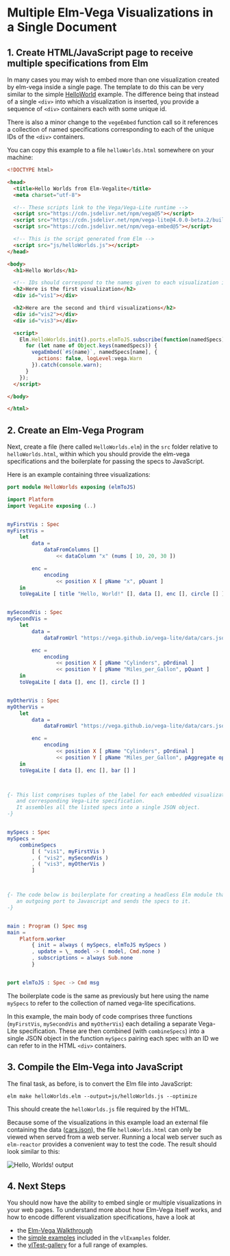 # Multiple Elm-Vega Visualizations in a Single Document

## 1. Create HTML/JavaScript page to receive multiple specifications from Elm

In many cases you may wish to embed more than one visualization created by elm-vega inside a single page.
The template to do this can be very similar to the simple [HelloWorld](../helloWorld/README.md) example.
The difference being that instead of a single `<div>` into which a visualization is inserted, you provide a sequence of `<div>` containers each with some unique id.

There is also a minor change to the `vegeEmbed` function call so it references a collection of named specifications corresponding to each of the unique IDs of the `<div>` containers.

You can copy this example to a file `helloWorlds.html` somewhere on your machine:

```html
<!DOCTYPE html>

<head>
  <title>Hello Worlds from Elm-Vegalite</title>
  <meta charset="utf-8">

  <!-- These scripts link to the Vega/Vega-Lite runtime -->
  <script src="https://cdn.jsdelivr.net/npm/vega@5"></script>
  <script src="https://cdn.jsdelivr.net/npm/vega-lite@4.0.0-beta.2/build/vega-lite.min.js"></script>
  <script src="https://cdn.jsdelivr.net/npm/vega-embed@5"></script>

  <!-- This is the script generated from Elm -->
  <script src="js/helloWorlds.js"></script>
</head>

<body>
  <h1>Hello Worlds</h1>

  <!-- IDs should correspond to the names given to each visualization in Elm -->
  <h2>Here is the first visualization</h2>
  <div id="vis1"></div>

  <h2>Here are the second and third visualizations</h2>
  <div id="vis2"></div>
  <div id="vis3"></div>

  <script>
    Elm.HelloWorlds.init().ports.elmToJS.subscribe(function(namedSpecs) {
      for (let name of Object.keys(namedSpecs)) {
        vegaEmbed(`#${name}`, namedSpecs[name], {
          actions: false, logLevel:vega.Warn
        }).catch(console.warn);
      }
    });
  </script>

</body>

</html>
```

## 2. Create an Elm-Vega Program

Next, create a file (here called `HelloWorlds.elm`) in the `src` folder relative to `helloWorlds.html`, within which you should provide the elm-vega specifications and the boilerplate for passing the specs to JavaScript.

Here is an example containing three visualizations:

```elm
port module HelloWorlds exposing (elmToJS)

import Platform
import VegaLite exposing (..)


myFirstVis : Spec
myFirstVis =
    let
        data =
            dataFromColumns []
                << dataColumn "x" (nums [ 10, 20, 30 ])

        enc =
            encoding
                << position X [ pName "x", pQuant ]
    in
    toVegaLite [ title "Hello, World!" [], data [], enc [], circle [] ]


mySecondVis : Spec
mySecondVis =
    let
        data =
            dataFromUrl "https://vega.github.io/vega-lite/data/cars.json"

        enc =
            encoding
                << position X [ pName "Cylinders", pOrdinal ]
                << position Y [ pName "Miles_per_Gallon", pQuant ]
    in
    toVegaLite [ data [], enc [], circle [] ]


myOtherVis : Spec
myOtherVis =
    let
        data =
            dataFromUrl "https://vega.github.io/vega-lite/data/cars.json"

        enc =
            encoding
                << position X [ pName "Cylinders", pOrdinal ]
                << position Y [ pName "Miles_per_Gallon", pAggregate opMean, pQuant ]
    in
    toVegaLite [ data [], enc [], bar [] ]



{- This list comprises tuples of the label for each embedded visualization (here vis1, vis2 etc.)
   and corresponding Vega-Lite specification.
   It assembles all the listed specs into a single JSON object.
-}


mySpecs : Spec
mySpecs =
    combineSpecs
        [ ( "vis1", myFirstVis )
        , ( "vis2", mySecondVis )
        , ( "vis3", myOtherVis )
        ]



{- The code below is boilerplate for creating a headless Elm module that opens
   an outgoing port to Javascript and sends the specs to it.
-}


main : Program () Spec msg
main =
    Platform.worker
        { init = always ( mySpecs, elmToJS mySpecs )
        , update = \_ model -> ( model, Cmd.none )
        , subscriptions = always Sub.none
        }


port elmToJS : Spec -> Cmd msg
```

The boilerplate code is the same as previously but here using the name `mySpecs` to refer to the collection of named vega-lite specifications.

In this example, the main body of code comprises three functions (`myFirstVis`, `mySecondVis` and `myOtherVis`) each detailing a separate Vega-Lite specification.
These are then combined (with `combineSpecs`) into a single JSON object in the function `mySpecs` pairing each spec with an ID we can refer to in the HTML `<div>` containers.

## 3. Compile the Elm-Vega into JavaScript

The final task, as before, is to convert the Elm file into JavaScript:

    elm make helloWorlds.elm --output=js/helloWorlds.js --optimize

This should create the `helloWorlds.js` file required by the HTML.

Because some of the visualizations in this example load an external file containing the data ([cars.json](../../vlExamples/data/cars.json)), the file `helloWorlds.html` can only be viewed when served from a web server.
Running a local web server such as `elm-reactor` provides a convenient way to test the code.
The result should look similar to this:

![Hello, Worlds! output](images/helloWorlds.png)

## 4. Next Steps

You should now have the ability to embed single or multiple visualizations in your web pages.
To understand more about how Elm-Vega itself works, and how to encode different visualization specifications, have a look at

- the [Elm-Vega Walkthrough](../walkthrough/README.md)
- the [simple examples](../../vlExamples) included in the `vlExamples` folder.
- the [vlTest-gallery](../../vlTest-gallery) for a full range of examples.
